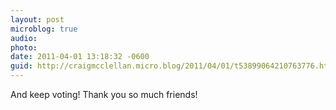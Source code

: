 ```yaml
---
layout: post
microblog: true
audio: 
photo: 
date: 2011-04-01 13:18:32 -0600
guid: http://craigmcclellan.micro.blog/2011/04/01/t53899064210763776.html
---
```

And keep voting! Thank you so much friends!
